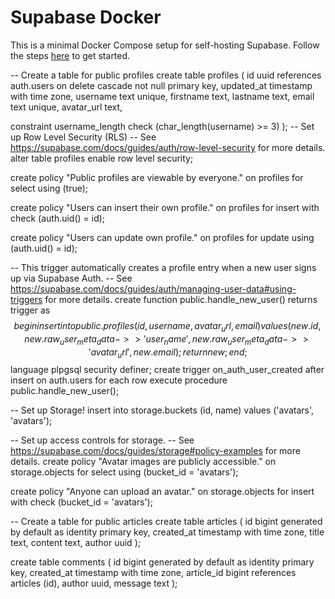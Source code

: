 # Supabase Docker

This is a minimal Docker Compose setup for self-hosting Supabase. Follow the steps [here](https://supabase.com/docs/guides/hosting/docker) to get started.

-- Create a table for public profiles
create table profiles (
  id uuid references auth.users on delete cascade not null primary key,
  updated_at timestamp with time zone,
  username text unique,
  firstname text,
  lastname text,
  email text unique,
  avatar_url text,

  constraint username_length check (char_length(username) >= 3)
);
-- Set up Row Level Security (RLS)
-- See https://supabase.com/docs/guides/auth/row-level-security for more details.
alter table profiles
  enable row level security;

create policy "Public profiles are viewable by everyone." on profiles
  for select using (true);

create policy "Users can insert their own profile." on profiles
  for insert with check (auth.uid() = id);

create policy "Users can update own profile." on profiles
  for update using (auth.uid() = id);

-- This trigger automatically creates a profile entry when a new user signs up via Supabase Auth.
-- See https://supabase.com/docs/guides/auth/managing-user-data#using-triggers for more details.
create function public.handle_new_user()
returns trigger as $$
begin
  insert into public.profiles (id, username, avatar_url, email)
  values (new.id, new.raw_user_meta_data->>'user_name', new.raw_user_meta_data->>'avatar_url', new.email);
  return new;
end;
$$ language plpgsql security definer;
create trigger on_auth_user_created
  after insert on auth.users
  for each row execute procedure public.handle_new_user();

-- Set up Storage!
insert into storage.buckets (id, name)
  values ('avatars', 'avatars');

-- Set up access controls for storage.
-- See https://supabase.com/docs/guides/storage#policy-examples for more details.
create policy "Avatar images are publicly accessible." on storage.objects
  for select using (bucket_id = 'avatars');

create policy "Anyone can upload an avatar." on storage.objects
  for insert with check (bucket_id = 'avatars');

-- Create a table for public articles
create table articles (
  id bigint generated by default as identity primary key,
  created_at timestamp with time zone,
  title text,
  content text,
  author uuid
);

create table comments (
  id bigint generated by default as identity primary key,
  created_at timestamp with time zone,
  article_id bigint references articles (id),
  author uuid,
  message text
);